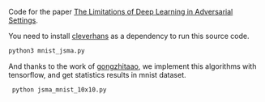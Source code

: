 Code for the  paper [The Limitations of Deep Learning in Adversarial Settings](http://xueshu.baidu.com/s?wd=paperuri%3A%2859d5f27d294c6fe95b89ffa3e3360cff%29&filter=sc_long_sign&tn=SE_xueshusource_2kduw22v&sc_vurl=http%3A%2F%2Farxiv.org%2Fabs%2F1511.07528&ie=utf-8&sc_us=5191860372632183026).

You need to install [cleverhans](https://github.com/tensorflow/cleverhans) as a dependency to run this source code.
```python
python3 mnist_jsma.py
```

And thanks to the work of [gongzhitaao](https://github.com/gongzhitaao/tensorflow-adversarial), we implement this algorithms with tensorflow, and get statistics results in mnist dataset.
```
 python jsma_mnist_10x10.py 
```
